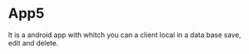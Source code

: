 # App5
It is a android app with whitch you can a client local in a data base save, edit and delete.
